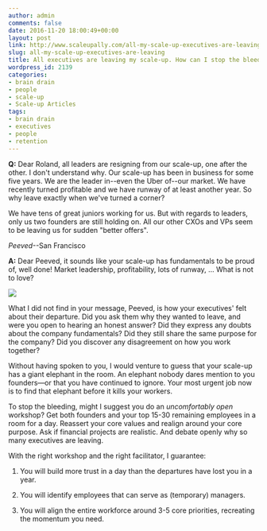 ```yaml
---
author: admin
comments: false
date: 2016-11-20 18:00:49+00:00
layout: post
link: http://www.scaleupally.com/all-my-scale-up-executives-are-leaving/
slug: all-my-scale-up-executives-are-leaving
title: All executives are leaving my scale-up. How can I stop the bleeding?
wordpress_id: 2139
categories:
- brain drain
- people
- scale-up
- Scale-up Articles
tags:
- brain drain
- executives
- people
- retention
---
```


**Q:** Dear Roland, all leaders are resigning from our scale-up, one after the other. I don't understand why. Our scale-up has been in business for some five years. We are the leader in--even the Uber of--our market. We have recently turned profitable and we have runway of at least another year. So why leave exactly when we've turned a corner?

We have tens of great juniors working for us. But with regards to leaders, only us two founders are still holding on. All our other CXOs and VPs seem to be leaving us for sudden "better offers".


_Peeved_--San Francisco


**A:** Dear Peeved, it sounds like your scale-up has fundamentals to be proud of, well done! Market leadership, profitability, lots of runway, ... What is not to love?

![](http://www.scaleupally.com/wp-content/uploads/2016/11/d3972bf8b308612ffe85b5d7a53659f5.jpg)

What I did not find in your message, Peeved, is how your executives' felt about their departure. Did you ask them why they wanted to leave, and were you open to hearing an honest answer? Did they express any doubts about the company fundamentals? Did they still share the same purpose for the company? Did you discover any disagreement on how you work together?

Without having spoken to you, I would venture to guess that your scale-up has a giant elephant in the room. An elephant nobody dares mention to you founders—or that you have continued to ignore. Your most urgent job now is to find that elephant before it kills your workers.

To stop the bleeding, might I suggest you do an _uncomfortably open_ workshop? Get both founders and your top 15-30 remaining employees in a room for a day. Reassert your core values and realign around your core purpose. Ask if financial projects are realistic. And debate openly why so many executives are leaving.

With the right workshop and the right facilitator, I guarantee:



 	
  1. You will build more trust in a day than the departures have lost you in a year.

 	
  2. You will identify employees that can serve as (temporary) managers.

 	
  3. You will align the entire workforce around 3-5 core priorities, recreating the momentum you need.


